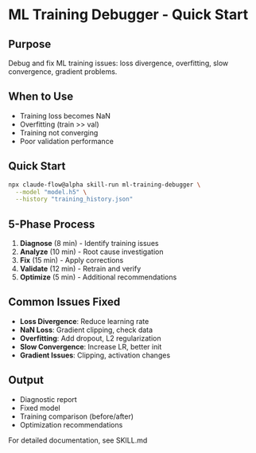 # ML Training Debugger - Quick Start

## Purpose
Debug and fix ML training issues: loss divergence, overfitting, slow convergence, gradient problems.

## When to Use
- Training loss becomes NaN
- Overfitting (train >> val)
- Training not converging
- Poor validation performance

## Quick Start

```bash
npx claude-flow@alpha skill-run ml-training-debugger \
  --model "model.h5" \
  --history "training_history.json"
```

## 5-Phase Process

1. **Diagnose** (8 min) - Identify training issues
2. **Analyze** (10 min) - Root cause investigation
3. **Fix** (15 min) - Apply corrections
4. **Validate** (12 min) - Retrain and verify
5. **Optimize** (5 min) - Additional recommendations

## Common Issues Fixed

- **Loss Divergence**: Reduce learning rate
- **NaN Loss**: Gradient clipping, check data
- **Overfitting**: Add dropout, L2 regularization
- **Slow Convergence**: Increase LR, better init
- **Gradient Issues**: Clipping, activation changes

## Output

- Diagnostic report
- Fixed model
- Training comparison (before/after)
- Optimization recommendations

For detailed documentation, see SKILL.md

